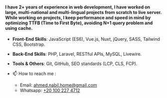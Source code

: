 <h4>I have 2+ years of experience in web development, I have worked on large, multi-national and multi-lingual projects from scratch to live server. While working on projects, I keep performance and speed in mind by optimizing TTFB (Time to First Byte), avoiding N+1 query problem and using cache.</h4>

<!-- <p align="left"> <img src="https://komarev.com/ghpvc/?username=nobel-512&label=Profile%20views&color=0e75b6&style=flat" alt="thuotracy" " /> </p> -->

- **Front-End Skills**: JavaScript (ES6), Vue.js, Nuxt, jQuery, SASS, Tailwind CSS, Bootstrap.

- **Back-End Skills**: PHP, Laravel, RESTful APIs, MySQL, Livewire.

- **Tools & Others**: Git, GitHub, SEO standards (LCP, CLS, FCP).

- 📫 How to reach me :
  <!--- LinkedIn: https://www.linkedin.com/in/nobel512-->
  - Email: ahmed.nabil.home@gmail.com
  - Whatsapp: <a href="https://wa.me/+201002274712" target="_blank">+20 100 227 4712</a>
